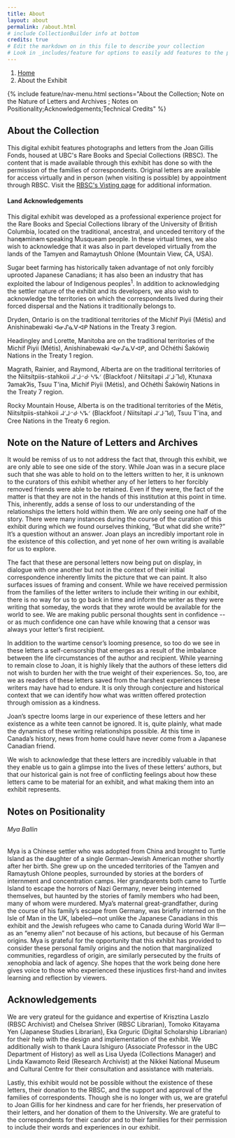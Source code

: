 ```yaml
---
title: About
layout: about
permalink: /about.html
# include CollectionBuilder info at bottom
credits: true
# Edit the markdown on in this file to describe your collection
# Look in _includes/feature for options to easily add features to the page
---
```

<nav style="--bs-breadcrumb-divider: url(&#34;data:image/svg+xml,%3Csvg xmlns='http://www.w3.org/2000/svg' width='8' height='8'%3E%3Cpath d='M2.5 0L1 1.5 3.5 4 1 6.5 2.5 8l4-4-4-4z' fill='currentColor'/%3E%3C/svg%3E&#34;);" aria-label="breadcrumb">
  <ol class="breadcrumb">
    <li class="breadcrumb-item"><a href="#">Home</a></li>
    <li class="breadcrumb-item active" aria-current="page">About the Exhibit</li>
  </ol>
</nav>
{% include feature/nav-menu.html sections="About the Collection; Note on the Nature of Letters and Archives ; Notes on Positionality;Acknowledgements;Technical Credits" %}

## About the Collection

This digital exhibit features photographs and letters from the Joan Gillis Fonds, housed at UBC's Rare Books and Special Collections (RBSC). The content that is made available through this exhibit has done so with the permission of the families of correspondents. Original letters are available for access virtually and in person (when visiting is possible) by appointment through RBSC. Visit the <a href="https://rbsc.library.ubc.ca/visiting/">RBSC's Visting page</a> for additional information.
  
<h4>Land Acknowledgements</h4>

This digital exhibit was developed as a professional experience project for the Rare Books and Special Collections library of the University of British Columbia, located on the traditional, ancestral, and unceded territory of the hən̓q̓əmin̓əm̓ speaking Musqueam people. In these virtual times, we also wish to acknowledge that it was also in part developed virtually from the lands of the Tamyen and Ramaytush Ohlone (Mountain View, CA, USA).

Sugar beet farming has historically taken advantage of not only forcibly uprooted Japanese Canadians; it has also been an industry that has exploited the labour of Indigenous peoples<sup>1</sup>. In addition to acknowledging the settler nature of the exhibit and its developers, we also wish to acknowledge the territories on which the correspondents lived during their forced dispersal and the Nations it traditionally belongs to.

Dryden, Ontario is on the traditional territories of the Michif Piyii (Métis)  and Anishinabewaki ᐊᓂᔑᓈᐯᐗᑭ Nations in the Treaty 3 region.

Headingley and Lorette, Manitoba are on the traditional territories of the Michif Piyii (Métis), Anishinabewaki ᐊᓂᔑᓈᐯᐗᑭ, and Očhéthi Šakówiŋ Nations in the Treaty 1 region.

Magrath, Rainier, and Raymond, Alberta are on the traditional territories of the Niitsítpiis-stahkoii ᖹᐟᒧᐧᐨᑯᐧ ᓴᐦᖾᐟ (Blackfoot / Niitsítapi ᖹᐟᒧᐧᒣᑯ), Ktunaxa ɁamakɁis, Tsuu T'ina, Michif Piyii (Métis), and Očhéthi Šakówiŋ Nations in the Treaty 7 region.

Rocky Mountain House, Alberta is on the traditional territories of the Métis, Niitsítpiis-stahkoii ᖹᐟᒧᐧᐨᑯᐧ ᓴᐦᖾᐟ (Blackfoot / Niitsítapi ᖹᐟᒧᐧᒣᑯ), Tsuu T'ina, and Cree Nations in the Treaty 6 region.

## Note on the Nature of Letters and Archives 

It would be remiss of us to not address the fact that, through this exhibit, we are only able to see one side of the story. While Joan was in a secure place such that she was able to hold on to the letters written to her, it is unknown to the curators of this exhibit whether any of her letters to her forcibly removed friends were able to be retained. Even if they were, the fact of the matter is that they are not in the hands of this institution at this point in time. This, inherently, adds a sense of loss to our understanding of the relationships the letters hold within them. We are only seeing one half of the story. There were many instances during the course of the curation of this exhibit during which we found ourselves thinking, “But what did she write?” It’s a question without an answer. Joan plays an incredibly important role in the existence of this collection, and yet none of her own writing is available for us to explore.

The fact that these are personal letters now being put on display, in dialogue with one another but not in the context of their initial correspondence inherently limits the picture that we can paint. It also surfaces issues of framing and consent. While we have received permission from the families of the letter writers to include their writing in our exhibit, there is no way for us to go back in time and inform the writer as they were writing that someday, the words that they wrote would be available for the world to see. We are making public personal thoughts sent in confidence -- or as much confidence one can have while knowing that a censor was always your letter’s first recipient.

In addition to the wartime censor’s looming presence, so too do we see in these letters a self-censorship that emerges as a result of the imbalance between the life circumstances of the author and recipient. While yearning to remain close to Joan, it is highly likely that the authors of these letters did not wish to burden her with the true weight of their experiences. So, too, are we as readers of these letters saved from the harshest experiences these writers may have had to endure. It is only through conjecture and historical context that we can identify how what was written offered protection through omission as a kindness.

Joan’s spectre looms large in our experience of these letters and her existence as a white teen cannot be ignored. It is, quite plainly, what made the dynamics of these writing relationships possible. At this time in Canada’s history, news from home could have never come from a Japanese Canadian friend.

We wish to acknowledge that these letters are incredibly valuable in that they enable us to gain a glimpse into the lives of these letters’ authors, but that our historical gain is not free of conflicting feelings about how these letters came to be material for an exhibit, and what making them into an exhibit represents.

## Notes on Positionality

<h6>Mya Ballin</h6>
Mya is a Chinese settler who was adopted from China and brought to Turtle Island as the daughter of a single German-Jewish American mother shortly after her birth. She grew up on the unceded territories of the Tamyen and Ramaytush Ohlone peoples, surrounded by stories at the borders of internment and concentration camps. Her grandparents both came to Turtle Island to escape the horrors of Nazi Germany, never being interned themselves, but haunted by the stories of family members who had been, many of whom were murdered. Mya’s maternal great-grandfather, during the course of his family’s escape from Germany, was briefly interned on the Isle of Man in the UK, labeled—not unlike the Japanese Canadians in this exhibit and the Jewish refugees who came to Canada during World War II—as an “enemy alien” not because of his actions, but because of his German origins. Mya is grateful for the opportunity that this exhibit has provided to consider these personal family origins and the notion that marginalized communities, regardless of origin, are similarly persecuted by the fruits of xenophobia and lack of agency. She hopes that the work being done here gives voice to those who experienced these injustices first-hand and invites learning and reflection by viewers.


## Acknowledgements

We are very grateul for the guidance and expertise of Krisztina Laszlo (RBSC Archivist) and Chelsea Shriver (RBSC Librarian), Tomoko Kitayama Yen (Japanese Studies Librarian), Eka Grguric (Digital Scholarship Librarian) for their help with the design and implementation of the exhibit. We additionally wish to thank Laura Ishiguro (Associate Professor in the UBC Department of History) as well as Lisa Uyeda (Collections Manager) and Linda Kawamoto Reid (Research Archivist) at the Nikkei National Museum and Cultural Centre for their consultation and assistance with materials.

Lastly, this exhibit would not be possible without the existence of these letters, their donation to the RBSC, and the support and approval of the families of correspondents. Though she is no longer with us, we are grateful to Joan Gillis for her kindness and care for her friends, her preservation of their letters, and her donation of them to the University. We are grateful to the correspondents for their candor and to their families for their permission to include their words and experiences in our exhibit.
